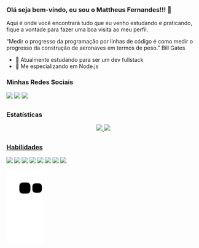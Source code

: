 ### Olá seja bem-vindo, eu sou o Mattheus Fernandes!!! 👋

Aqui é onde você encontrará tudo que eu venho estudando e praticando, fique a vontade para fazer uma boa visita ao meu perfil.

“Medir o progresso da programação por linhas de código é como medir o progresso da construção de aeronaves em termos de peso.”
Bill Gates


- 🔭 Atualmente estudando para ser um dev fullstack
- 🌱 Me especializando em Node.js





<div>
  <h3>Minhas Redes Sociais</h3>

  <a href="https://www.linkedin.com/in/mattheus-fernandes-fullstack/" target="_blank"><img src="https://img.shields.io/badge/LinkedIn-0077B5?style=for-the-badge&logo=linkedin&logoColor=white"></a> 
  <a href="https://www.instagram.com/matt_fernandes03/" target="_blank"><img src="https://img.shields.io/badge/Instagram-E4405F?style=for-the-badge&logo=instagram&logoColor=white"></a> 
  <a href="https://www.instagram.com/matt_fernandes03/" target="_blank"><img src="https://img.shields.io/badge/Microsoft_Outlook-0078D4?style=for-the-badge&logo=microsoft-outlook&logoColor=white"></a> 
</div>

##

<h3>Estatísticas</h3>
          
<div align="center">
  <a href="https://github.com/mattheus-fernandes">
  <img height="180em" src="https://github-readme-stats.vercel.app/api?username=mattheus-fernandes&show_icons=true&theme=dark&include_all_commits=true&count_private=true"/>
  <img height="180em" src="https://github-readme-stats.vercel.app/api/top-langs/?username=mattheus-fernandes&layout=compact&langs_count=7&theme=dark"/>
</div>
  
  ##
 
 
 
<div> 
  <h3>Habilidades</h3>
  
  <a href="#" target="_blank"><img src="https://img.shields.io/badge/GIT-E44C30?style=for-the-badge&logo=git&logoColor=white"></a> 
  <a href="#" target="_blank"><img src="https://img.shields.io/badge/HTML5-E34F26?style=for-the-badge&logo=html5&logoColor=white" target="_blank"></a>
  <a href="#" target="_blank"><img src="https://img.shields.io/badge/CSS3-1572B6?style=for-the-badge&logo=css3&logoColor=white" target="_blank"></a> 
  <a href="#" target="_blank"><img src="https://img.shields.io/badge/Sass-CC6699?style=for-the-badge&logo=sass&logoColor=white"></a>
  <a href="#" target="_blank"><img src="https://img.shields.io/badge/Bootstrap-563D7C?style=for-the-badge&logo=bootstrap&logoColor=white"></a>
  <a href="#" target="_blank"><img src="https://img.shields.io/badge/JavaScript-F7DF1E?style=for-the-badge&logo=javascript&logoColor=black"></a>
  <a href="#" target="_blank"><img src="https://img.shields.io/badge/Node.js-43853D?style=for-the-badge&logo=node.js&logoColor=white"></a>
  <a href="#" target="_blank"><img src="https://img.shields.io/badge/MongoDB-4EA94B?style=for-the-badge&logo=mongodb&logoColor=white"></a>
  
  ![Snake animation](https://github.com/rafaballerini/rafaballerini/blob/output/github-contribution-grid-snake.svg)
 
</div>
